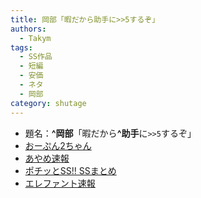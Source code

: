 ```yaml
---
title: 岡部「暇だから助手に>>5するぞ」
authors:
  - Takym
tags:
  - SS作品
  - 短編
  - 安価
  - ネタ
  - 岡部
category: shutage
---
```

- 題名：**^岡部**「暇だから&#x200B;**^助手**に`>>5`するぞ」
- [おーぷん2ちゃん](https://hayabusa.open2ch.net/test/read.cgi/news4vip/1498262685/)
- [あやめ速報](https://ayamevip.com/archives/50319002.html)
- [ポチッとSS!! SSまとめ](http://potittoss.blog.jp/archives/1072395036.html)
- [エレファント速報](http://elephant.2chblog.jp/archives/52202660.html)
